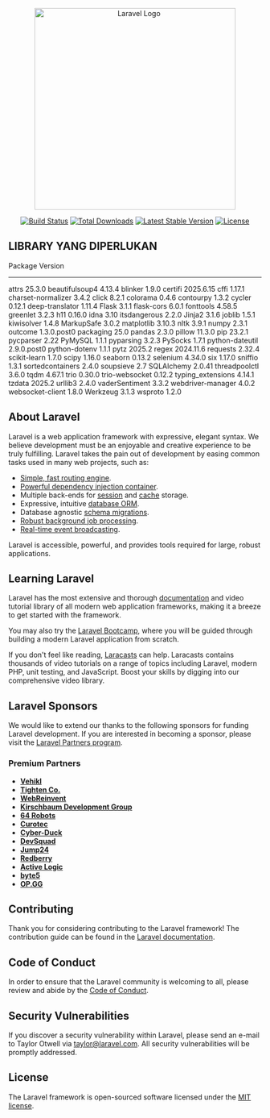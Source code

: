<p align="center"><a href="https://laravel.com" target="_blank"><img src="https://raw.githubusercontent.com/laravel/art/master/logo-lockup/5%20SVG/2%20CMYK/1%20Full%20Color/laravel-logolockup-cmyk-red.svg" width="400" alt="Laravel Logo"></a></p>

<p align="center">
<a href="https://github.com/laravel/framework/actions"><img src="https://github.com/laravel/framework/workflows/tests/badge.svg" alt="Build Status"></a>
<a href="https://packagist.org/packages/laravel/framework"><img src="https://img.shields.io/packagist/dt/laravel/framework" alt="Total Downloads"></a>
<a href="https://packagist.org/packages/laravel/framework"><img src="https://img.shields.io/packagist/v/laravel/framework" alt="Latest Stable Version"></a>
<a href="https://packagist.org/packages/laravel/framework"><img src="https://img.shields.io/packagist/l/laravel/framework" alt="License"></a>
</p>

## LIBRARY YANG DIPERLUKAN

Package Version

---

attrs 25.3.0
beautifulsoup4 4.13.4
blinker 1.9.0
certifi 2025.6.15
cffi 1.17.1
charset-normalizer 3.4.2
click 8.2.1
colorama 0.4.6
contourpy 1.3.2
cycler 0.12.1
deep-translator 1.11.4
Flask 3.1.1
flask-cors 6.0.1
fonttools 4.58.5
greenlet 3.2.3
h11 0.16.0
idna 3.10
itsdangerous 2.2.0
Jinja2 3.1.6
joblib 1.5.1
kiwisolver 1.4.8
MarkupSafe 3.0.2
matplotlib 3.10.3
nltk 3.9.1
numpy 2.3.1
outcome 1.3.0.post0
packaging 25.0
pandas 2.3.0
pillow 11.3.0
pip 23.2.1
pycparser 2.22
PyMySQL 1.1.1
pyparsing 3.2.3
PySocks 1.7.1
python-dateutil 2.9.0.post0
python-dotenv 1.1.1
pytz 2025.2
regex 2024.11.6
requests 2.32.4
scikit-learn 1.7.0
scipy 1.16.0
seaborn 0.13.2
selenium 4.34.0
six 1.17.0
sniffio 1.3.1
sortedcontainers 2.4.0
soupsieve 2.7
SQLAlchemy 2.0.41
threadpoolctl 3.6.0
tqdm 4.67.1
trio 0.30.0
trio-websocket 0.12.2
typing_extensions 4.14.1
tzdata 2025.2
urllib3 2.4.0
vaderSentiment 3.3.2
webdriver-manager 4.0.2
websocket-client 1.8.0
Werkzeug 3.1.3
wsproto 1.2.0

## About Laravel

Laravel is a web application framework with expressive, elegant syntax. We believe development must be an enjoyable and creative experience to be truly fulfilling. Laravel takes the pain out of development by easing common tasks used in many web projects, such as:

-   [Simple, fast routing engine](https://laravel.com/docs/routing).
-   [Powerful dependency injection container](https://laravel.com/docs/container).
-   Multiple back-ends for [session](https://laravel.com/docs/session) and [cache](https://laravel.com/docs/cache) storage.
-   Expressive, intuitive [database ORM](https://laravel.com/docs/eloquent).
-   Database agnostic [schema migrations](https://laravel.com/docs/migrations).
-   [Robust background job processing](https://laravel.com/docs/queues).
-   [Real-time event broadcasting](https://laravel.com/docs/broadcasting).

Laravel is accessible, powerful, and provides tools required for large, robust applications.

## Learning Laravel

Laravel has the most extensive and thorough [documentation](https://laravel.com/docs) and video tutorial library of all modern web application frameworks, making it a breeze to get started with the framework.

You may also try the [Laravel Bootcamp](https://bootcamp.laravel.com), where you will be guided through building a modern Laravel application from scratch.

If you don't feel like reading, [Laracasts](https://laracasts.com) can help. Laracasts contains thousands of video tutorials on a range of topics including Laravel, modern PHP, unit testing, and JavaScript. Boost your skills by digging into our comprehensive video library.

## Laravel Sponsors

We would like to extend our thanks to the following sponsors for funding Laravel development. If you are interested in becoming a sponsor, please visit the [Laravel Partners program](https://partners.laravel.com).

### Premium Partners

-   **[Vehikl](https://vehikl.com/)**
-   **[Tighten Co.](https://tighten.co)**
-   **[WebReinvent](https://webreinvent.com/)**
-   **[Kirschbaum Development Group](https://kirschbaumdevelopment.com)**
-   **[64 Robots](https://64robots.com)**
-   **[Curotec](https://www.curotec.com/services/technologies/laravel/)**
-   **[Cyber-Duck](https://cyber-duck.co.uk)**
-   **[DevSquad](https://devsquad.com/hire-laravel-developers)**
-   **[Jump24](https://jump24.co.uk)**
-   **[Redberry](https://redberry.international/laravel/)**
-   **[Active Logic](https://activelogic.com)**
-   **[byte5](https://byte5.de)**
-   **[OP.GG](https://op.gg)**

## Contributing

Thank you for considering contributing to the Laravel framework! The contribution guide can be found in the [Laravel documentation](https://laravel.com/docs/contributions).

## Code of Conduct

In order to ensure that the Laravel community is welcoming to all, please review and abide by the [Code of Conduct](https://laravel.com/docs/contributions#code-of-conduct).

## Security Vulnerabilities

If you discover a security vulnerability within Laravel, please send an e-mail to Taylor Otwell via [taylor@laravel.com](mailto:taylor@laravel.com). All security vulnerabilities will be promptly addressed.

## License

The Laravel framework is open-sourced software licensed under the [MIT license](https://opensource.org/licenses/MIT).
